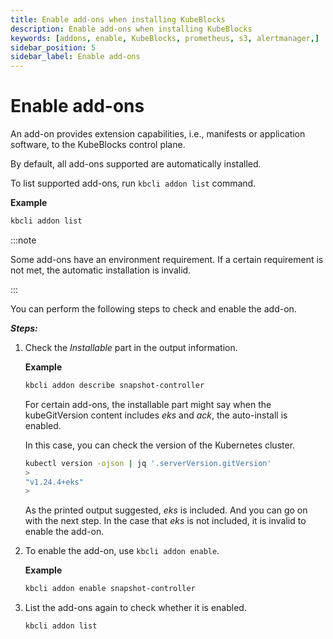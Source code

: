 ```yaml
---
title: Enable add-ons when installing KubeBlocks
description: Enable add-ons when installing KubeBlocks
keywords: [addons, enable, KubeBlocks, prometheus, s3, alertmanager,]
sidebar_position: 5
sidebar_label: Enable add-ons 
---
```




# Enable add-ons

An add-on provides extension capabilities, i.e., manifests or application software, to the KubeBlocks control plane.

By default, all add-ons supported are automatically installed.

To list supported add-ons, run `kbcli addon list` command.

**Example**

```bash
kbcli addon list
```

:::note

Some add-ons have an environment requirement. If a certain requirement is not met, the automatic installation is invalid.

:::

You can perform the following steps to check and enable the add-on.

***Steps:***

1. Check the *Installable* part in the output information.
  
    **Example**

    ```bash
    kbcli addon describe snapshot-controller
    ```

    For certain add-ons, the installable part might say when the kubeGitVersion content includes *eks* and *ack*, the auto-install is enabled.

    In this case, you can check the version of the Kubernetes cluster.

    ```bash
    kubectl version -ojson | jq '.serverVersion.gitVersion'
    >
    "v1.24.4+eks"
    >
    ```

    As the printed output suggested, *eks* is included. And you can go on with the next step. In the case that *eks* is not included, it is invalid to enable the add-on.

2. To enable the add-on, use `kbcli addon enable`.

    **Example**

    ```bash
    kbcli addon enable snapshot-controller
    ```

3. List the add-ons again to check whether it is enabled.

    ```bash
    kbcli addon list
    ```
